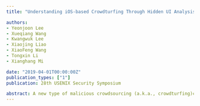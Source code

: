 ```yaml
---
title: "Understanding iOS-based Crowdturfing Through Hidden UI Analysis"

authors:
- Yeonjoon Lee
- Xueqiang Wang
- Kwangwuk Lee
- Xiaojing Liao
- XiaoFeng Wang
- Tongxin Li
- Xianghang Mi

date: "2019-04-01T00:00:00Z"
publication_types: ["1"]
publication: 28th USENIX Security Symposium

abstract: A new type of malicious crowdsourcing (a.k.a., crowdturfing)clients, mobile apps with hidden crowdturfing user interface(UI), is increasingly being utilized by miscreants to coordinatecrowdturfing workers and publish mobile based crowdturfingtasks (e.g., app ranking manipulation) even on the strictly con-trolled Apple App Store. These apps hide their crowdturfingcontent behind innocent-looking UIs to bypass app vettingand infiltrate the app store. To the best of our knowledge,little has been done so far to understand this new abusiveservice, in terms of its scope, impact and techniques, not tomention any effort to identify such stealthy crowdturfing appson a large scale, particularly on the Apple platform. In thispaper, we report the first measurement study on iOS appswith hidden crowdturfing UIs. Our findings bring to light themobile-based crowdturfing ecosystem (e.g., app promotionfor worker recruitment, campaign identification) and the un-derground developers tricks (e.g., scheme, logic bomb) forevading app vetting.
---
```

